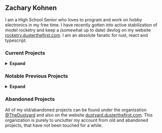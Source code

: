 ## Zachary Kohnen
I am a High School Senior who loves to program and work on hobby electronics in my free time. I have recently gotten into active stabilization of model rocketry 
and keep a (somewhat up to date) devlog on my website [rocketry.dusterthefirst.com](https://rocketry.dusterthefirst.com). I am an absolute fanatic for rust, react and typescript.
 
### Current Projects
<details>
 <summary><b>Expand</b></summary>
 <ul>
  <li>
   <a href="https://github.com/DusterTheFirst/annoy">annoy</a> was a small hobby project to create a little annoying toy that my SO could control remotely and get my attention when I get sucked into a project. It uses an ESP8266 and a whole load of reverse proxying to be accessible on the internet. When put together, it is a little annoying box of fun.
  </li>
  <li>
   <a href="https://github.com/DusterTheFirst/sxfs">sxfs</a> was maybe the first project I have made, that had a successful 2nd version. This app is a simple file server for screenshot uploads from the ShareX utility. I have since switched to daily driving linux, meaning that I can no longer use ShareX. I know that this basically could have been implemented in nginx configs, but it was a good learning experience for backend rust and typescript projects.
  </li>
  <li>
   <a href="https://github.com/DusterTheFirst/stfu">stfu</a> being a personal hobby project, it has an unprofessional name, but actually is a little useful project. It is a daemon/client duo that can easily mute a whole discord channel with ease and quickly (after the first cold run due to the slowness of the daemon starting)
  </li>
  <li>
   <a href="https://github.com/DusterTheFirst/sd">sd</a> is an online D&D like magic card creator, designed for custom campaigns. The tool was never really used in a campaign, but has been very useful for the DM it was created for. It was a great project for working on a full client side app in react, and probably was the reason I chose to use React Native for the WHS Helper App.
  </li>
  <li>
   <a href="https://github.com/DusterTheFirst/teensyduino-rs">teensyduino-rs</a> is a somewhat ongoing project to create safe rust bindings to the teensyduino library which goes along with <a href="https://github.com/DusterTheFirst/framework-arduinoteensy-better-ffi">my fork of the platformio teensyduino framework</a> which exposes many more of the functions as a C ABI so that it can be lined into rust.
  </li>
  <li>
   <a href="https://rocketry.dusterthefirst.com/">rocketry</a> is an ongoing learning project of creating and flying a thrust vector controlled rocket. I try to keep an ongoing devlog but the source code, for now, is all private.
  </li>
 </ul>
</details>

### Notable Previous Projects
<details>
 <summary><b>Expand</b></summary>
 
- [WHS Helper App](https://github.com/whsha) was my first big user facing project. An IOS/Android app to help students manage their confusing schedule in my school. This app was a large success at first, but I have learned a lot about app development through the process of making it, and definitely learned that spending almost all of my waking hours on this project had been wearing me down. Since no one in the school was able to or willing to take up the app, when I graduate, it will more or less fade into oblivion.
- [BicBacBoe](//github.com/TheDustyard/bicbacboe-1.0) was my first full stack web application that was a simple 1v1 tictactoe game. It's server code has long been lost, but it was my first project I was able to share with friends. I even tried to make a second (failed) version that can be found [here](https://github.com/TheDustyard/bicbacboe)
- [Beepus](https://github.com/TheDustyard/beepus), [WHS Help Bot](https://github.com/TheDustyard/WHS-Help-Bot) and [RobbieBotten](https://github.com/TheDustyard/RobbieBotten) were discord bots that I had made for specific discord servers. Beepus was a great moderation bot, but was never used enough before the server ended up dying. Robbie Botten on the other hand was deployed in a huge community server and got tons of use, but after I had left the server, its use became limited and eventually was taken offline. The WHS Help Bot never really became much, but its goal was to be a role management bot for a school discord server, that like many, died before the bot was done.
- [LoginWithDiscord](https://github.com/TheDustyard/Login-With-Discord) was maybe and biggest library that I have made. It was designed to be a super simple, one function call, login button for discord. It was never reliable enough to truly use but many people picked it up, (many of who had no idea what they were doing, they just saw the words login and discord) and it became a mess to maintain, eventually being released into the dustyard after a failed rewrite of the library.
- [StoragePlus](https://github.com/TheDustyard/StoragePlus) was a small spigot minecraft plugin that provided backpack like/shulker box like tools. Minecraft eventually added native tools to achieve this better, which lead to me abandoning the project.
- [Mechan.JS](https://github.com/TheDustyard/mechan.js) was maybe the library that I put the most work into, a command handling library for discord, in typescript. It involved a bunch of new challenges, such as parsing and creating a good, well thought out user facing API. This library was eventually scrapped, as I moved away from typescript for backend services, but still holds a place near and dear in my heart. The part I am most proud of are the documentation website which has detailed documentation written all out by hand ([mechan.js.org](https://mechan.js.org/docs))
- [GUIShopMinus](https://github.com/whsmc/GUIShopMinus) was going to be a FOSS (Free and Open Source Software) alternative to the popular GUIShopPlus spigot plugin with a web GUI to configure the shop. The MC server that it was commissioned for eventually fell through, but the shop plugin still had a lot of work to be done, so it was abandoned.
- [Matts Mashups](https://github.com/lemmiejustyeet) was a commissioned website for a friend who wanted a place to store and share their musical mashups of songs. It came fully to fruition, but the person who it was created for never ended up using it and eventually I took the server offline. It was very useful as practice to learn about databases, for it was the first heavily database centered program I made.
- [React TypeDoc](https://github.com/reacttypedoc) was a failed attempt to automate the process of making typescript docs and to put them in a cool, sexy, react based SPI. The documentation on typedoc at the time was sparse, so making a tool to understand the typedoc output was a pain, more than it was worth, eventually leaving me to abandon the project.
- [BYOB](https://github.com/TheDustyard/BYOB) or Build Your Own Bot, was an idea to create a modular discord bot which could serve almost all purposes. People would be able to develop their modules for the bot and users of the bot could enable and disable the modules according to their use case. The modules were meant to be super simple, either in LUA or some other custom programming language so that anyone could just pick it up and make a plugin for their server. This ended up not making sense in the long run, due to the complexities.
- [MGMT](https://github.com/DusterTheFirst/MGMT) was an idea to create a custom server management panel, tightly integrated into minecraft so that you could more closely control you minecraft servers, and waste less clock cycles on the webpanel, by writing it in rust, over the more common Java.
- [MCProxy](https://github.com/DusterTheFirst/mcproxy) was an extension of MGMT that actually came to fruition. It was a reverse proxy for minecraft servers, allowing multiple discord servers to run over the same port. This, if integrated into MGMT would remove the need to port forward every single mc server, and instead just create A/CNAME records to point to the same server, which will then get filtered by their connecting record.

</details>

### Abandoned Projects
All of my old/abandoned projects can be found under the organization [@TheDustyard](https://github.com/TheDustyard) and also on the website [dustyard.dusterthefirst.com](https://dustyard.dusterthefirst.com/). This organization is purely to unclutter my account from old and abandoned projects, that have not been touched for a while.
